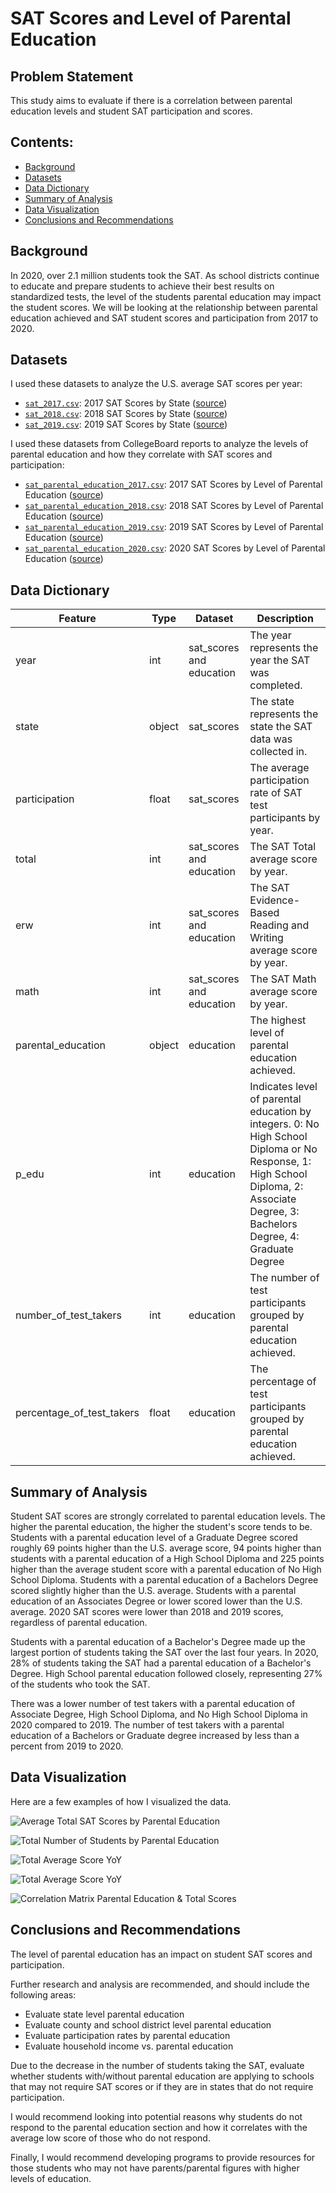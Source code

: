 
# SAT Scores and Level of Parental Education

## Problem Statement

This study aims to evaluate if there is a correlation between parental education levels and student SAT participation and scores. 

## Contents:
- [Background](#Background)
- [Datasets](#Datasets)
- [Data Dictionary](#Data-Dictionary)
- [Summary of Analysis](#Summary-of-Analysis)
- [Data Visualization](#Data-Visualization)
- [Conclusions and Recommendations](#Conclusions-and-Recommendations)

## Background

In 2020, over 2.1 million students took the SAT. As school districts continue to educate and prepare students to achieve their best results on standardized tests, the level of the students parental education may impact the student scores. We will be looking at the relationship between parental education achieved and SAT student scores and participation from 2017 to 2020.

## Datasets

I used these datasets to analyze the U.S. average SAT scores per year:

* [`sat_2017.csv`](./data/sat_2017.csv): 2017 SAT Scores by State ([source](https://blog.collegevine.com/here-are-the-average-sat-scores-by-state/))
* [`sat_2018.csv`](./data/sat_2018.csv): 2018 SAT Scores by State ([source](https://blog.collegevine.com/here-are-the-average-sat-scores-by-state/))
* [`sat_2019.csv`](./data/sat_2019.csv): 2019 SAT Scores by State ([source](https://blog.prepscholar.com/average-sat-scores-by-state-most-recent))

I used these datasets from CollegeBoard reports to analyze the levels of parental education and how they correlate with SAT scores and participation: 

* [`sat_parental_education_2017.csv`](./data/sat_parental_education_2017.csv): 2017 SAT Scores by Level of Parental Education ([source](https://reports.collegeboard.org/pdf/2017-total-group-sat-suite-assessments-annual-report.pdf))
* [`sat_parental_education_2018.csv`](./data/sat_parental_education_2018.csv): 2018 SAT Scores by Level of Parental Education ([source](https://reports.collegeboard.org/pdf/2018-total-group-sat-suite-assessments-annual-report.pdf))
* [`sat_parental_education_2019.csv`](./data/sat_parental_education_2019.csv): 2019 SAT Scores by Level of Parental Education ([source](https://reports.collegeboard.org/pdf/2019-total-group-sat-suite-assessments-annual-report.pdf))
* [`sat_parental_education_2020.csv`](./data/sat_parental_education_2020.csv): 2020 SAT Scores by Level of Parental Education ([source](https://reports.collegeboard.org/pdf/2020-total-group-sat-suite-assessments-annual-report.pdf))

## Data Dictionary

|Feature|Type|Dataset|Description|
|---|---|---|---|
|year|int|sat_scores and education|The year represents the year the SAT was completed.| 
|state|object|sat_scores| The state represents the state the SAT data was collected in.| 
|participation|float|sat_scores| The average participation rate of SAT test participants by year.| 
|total|int|sat_scores and education|The SAT Total average score by year.| 
|erw|int|sat_scores and education|The SAT Evidence-Based Reading and Writing average score by year.| 
|math|int|sat_scores and education|The SAT Math average score by year.| 
|parental_education|object|education|The highest level of parental education achieved.|
|p_edu|int|education|Indicates level of parental education by integers. 0: No High School Diploma or No Response, 1: High School Diploma, 2: Associate Degree, 3: Bachelors Degree, 4: Graduate Degree |
|number_of_test_takers|int|education|The number of test participants grouped by parental education achieved.|
|percentage_of_test_takers|float|education|The percentage of test participants grouped by parental education achieved.|

## Summary of Analysis 

Student SAT scores are strongly correlated to parental education levels. The higher the parental education, the higher the student's score tends to be. Students with a parental education level of a Graduate Degree scored roughly 69 points higher than the U.S. average score, 94 points higher than students with a parental education of a High School Diploma and 225 points higher than the average student score with a parental education of No High School Diploma. Students with a parental education of a Bachelors Degree scored slightly higher than the U.S. average. Students with a parental education of an Associates Degree or lower scored lower than the U.S. average. 2020 SAT scores were lower than 2018 and 2019 scores, regardless of parental education. 

Students with a parental education of a Bachelor's Degree made up the largest portion of students taking the SAT over the last four years. In 2020, 28% of students taking the SAT had a parental education of a Bachelor's Degree. High School parental education followed closely, representing 27% of the students who took the SAT. 

There was a lower number of test takers with a parental education of Associate Degree, High School Diploma, and No High School Diploma in 2020 compared to 2019. The number of test takers with a parental education of a Bachelors or Graduate degree increased by less than a percent from 2019 to 2020.

## Data Visualization

Here are a few examples of how I visualized the data. 

![Average Total SAT Scores by Parental Education](./images/avg_total_scores.png)

![Total Number of Students by Parental Education](./images/num_of_students.png)

![Total Average Score YoY](./images/total_avg_score_line.png)

![Total Average Score YoY](./images/scatter.png)

![Correlation Matrix Parental Education & Total Scores](./images/corr_total_score.png)

## Conclusions and Recommendations

The level of parental education has an impact on student SAT scores and participation. 

Further research and analysis are recommended, and should include the following areas: 
- Evaluate state level parental education
- Evaluate county and school district level parental education
- Evaluate participation rates by parental education
- Evaluate household income vs. parental education

Due to the decrease in the number of students taking the SAT, evaluate whether students with/without parental education are applying to schools that may not require SAT scores or if they are in states that do not require participation.

I would recommend looking into potential reasons why students do not respond to the parental education section and how it correlates with the average low score of those who do not respond.

Finally, I would recommend developing programs to provide resources for those students who may not have parents/parental figures with higher levels of education.
